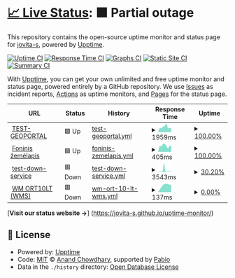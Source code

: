# [📈 Live Status](https://demo.upptime.js.org): <!--live status--> **🟧 Partial outage**

This repository contains the open-source uptime monitor and status page for [jovita-s](https://jovita-s.github.io/uptime-monitor/), powered by [Upptime](https://github.com/upptime/upptime).

[![Uptime CI](https://github.com/jovita-s/uptime-monitor/workflows/Uptime%20CI/badge.svg)](https://github.com/jovita-s/uptime-monitor/actions?query=workflow%3A%22Uptime+CI%22)
[![Response Time CI](https://github.com/jovita-s/uptime-monitor/workflows/Response%20Time%20CI/badge.svg)](https://github.com/jovita-s/uptime-monitor/actions?query=workflow%3A%22Response+Time+CI%22)
[![Graphs CI](https://github.com/jovita-s/uptime-monitor/workflows/Graphs%20CI/badge.svg)](https://github.com/jovita-s/uptime-monitor/actions?query=workflow%3A%22Graphs+CI%22)
[![Static Site CI](https://github.com/jovita-s/uptime-monitor/workflows/Static%20Site%20CI/badge.svg)](https://github.com/jovita-s/uptime-monitor/actions?query=workflow%3A%22Static+Site+CI%22)
[![Summary CI](https://github.com/jovita-s/uptime-monitor/workflows/Summary%20CI/badge.svg)](https://github.com/jovita-s/uptime-monitor/actions?query=workflow%3A%22Summary+CI%22)

With [Upptime](https://upptime.js.org), you can get your own unlimited and free uptime monitor and status page, powered entirely by a GitHub repository. We use [Issues](https://github.com/jovita-s/uptime-monitor/issues) as incident reports, [Actions](https://github.com/jovita-s/uptime-monitor/actions) as uptime monitors, and [Pages](https://demo.upptime.js.org) for the status page.

<!--start: status pages-->
<!-- This summary is generated by Upptime (https://github.com/upptime/upptime) -->
<!-- Do not edit this manually, your changes will be overwritten -->
<!-- prettier-ignore -->
| URL | Status | History | Response Time | Uptime |
| --- | ------ | ------- | ------------- | ------ |
| <img alt="" src="https://icons.duckduckgo.com/ip3/www.geoportal.lt.ico" height="13"> [TEST-GEOPORTAL](https://www.geoportal.lt) | 🟩 Up | [test-geoportal.yml](https://github.com/jovita-s/uptime-monitor/commits/HEAD/history/test-geoportal.yml) | <details><summary><img alt="Response time graph" src="./graphs/test-geoportal/response-time-week.png" height="20"> 1959ms</summary><br><a href="https://jovita-s.github.io/uptime-monitor/history/test-geoportal"><img alt="Response time 1878" src="https://img.shields.io/endpoint?url=https%3A%2F%2Fraw.githubusercontent.com%2Fjovita-s%2Fuptime-monitor%2FHEAD%2Fapi%2Ftest-geoportal%2Fresponse-time.json"></a><br><a href="https://jovita-s.github.io/uptime-monitor/history/test-geoportal"><img alt="24-hour response time 1542" src="https://img.shields.io/endpoint?url=https%3A%2F%2Fraw.githubusercontent.com%2Fjovita-s%2Fuptime-monitor%2FHEAD%2Fapi%2Ftest-geoportal%2Fresponse-time-day.json"></a><br><a href="https://jovita-s.github.io/uptime-monitor/history/test-geoportal"><img alt="7-day response time 1959" src="https://img.shields.io/endpoint?url=https%3A%2F%2Fraw.githubusercontent.com%2Fjovita-s%2Fuptime-monitor%2FHEAD%2Fapi%2Ftest-geoportal%2Fresponse-time-week.json"></a><br><a href="https://jovita-s.github.io/uptime-monitor/history/test-geoportal"><img alt="30-day response time 1878" src="https://img.shields.io/endpoint?url=https%3A%2F%2Fraw.githubusercontent.com%2Fjovita-s%2Fuptime-monitor%2FHEAD%2Fapi%2Ftest-geoportal%2Fresponse-time-month.json"></a><br><a href="https://jovita-s.github.io/uptime-monitor/history/test-geoportal"><img alt="1-year response time 1878" src="https://img.shields.io/endpoint?url=https%3A%2F%2Fraw.githubusercontent.com%2Fjovita-s%2Fuptime-monitor%2FHEAD%2Fapi%2Ftest-geoportal%2Fresponse-time-year.json"></a></details> | <details><summary><a href="https://jovita-s.github.io/uptime-monitor/history/test-geoportal">100.00%</a></summary><a href="https://jovita-s.github.io/uptime-monitor/history/test-geoportal"><img alt="All-time uptime 100.00%" src="https://img.shields.io/endpoint?url=https%3A%2F%2Fraw.githubusercontent.com%2Fjovita-s%2Fuptime-monitor%2FHEAD%2Fapi%2Ftest-geoportal%2Fuptime.json"></a><br><a href="https://jovita-s.github.io/uptime-monitor/history/test-geoportal"><img alt="24-hour uptime 100.00%" src="https://img.shields.io/endpoint?url=https%3A%2F%2Fraw.githubusercontent.com%2Fjovita-s%2Fuptime-monitor%2FHEAD%2Fapi%2Ftest-geoportal%2Fuptime-day.json"></a><br><a href="https://jovita-s.github.io/uptime-monitor/history/test-geoportal"><img alt="7-day uptime 100.00%" src="https://img.shields.io/endpoint?url=https%3A%2F%2Fraw.githubusercontent.com%2Fjovita-s%2Fuptime-monitor%2FHEAD%2Fapi%2Ftest-geoportal%2Fuptime-week.json"></a><br><a href="https://jovita-s.github.io/uptime-monitor/history/test-geoportal"><img alt="30-day uptime 100.00%" src="https://img.shields.io/endpoint?url=https%3A%2F%2Fraw.githubusercontent.com%2Fjovita-s%2Fuptime-monitor%2FHEAD%2Fapi%2Ftest-geoportal%2Fuptime-month.json"></a><br><a href="https://jovita-s.github.io/uptime-monitor/history/test-geoportal"><img alt="1-year uptime 100.00%" src="https://img.shields.io/endpoint?url=https%3A%2F%2Fraw.githubusercontent.com%2Fjovita-s%2Fuptime-monitor%2FHEAD%2Fapi%2Ftest-geoportal%2Fuptime-year.json"></a></details>
| <img alt="" src="https://icons.duckduckgo.com/ip3/www.geoportal.lt.ico" height="13"> [Foninis žemėlapis](https://www.geoportal.lt/mapproxy/gisc_pagrindinis/MapServer/tile/11/14532/21046) | 🟩 Up | [foninis-zemelapis.yml](https://github.com/jovita-s/uptime-monitor/commits/HEAD/history/foninis-zemelapis.yml) | <details><summary><img alt="Response time graph" src="./graphs/foninis-zemelapis/response-time-week.png" height="20"> 405ms</summary><br><a href="https://jovita-s.github.io/uptime-monitor/history/foninis-zemelapis"><img alt="Response time 399" src="https://img.shields.io/endpoint?url=https%3A%2F%2Fraw.githubusercontent.com%2Fjovita-s%2Fuptime-monitor%2FHEAD%2Fapi%2Ffoninis-zemelapis%2Fresponse-time.json"></a><br><a href="https://jovita-s.github.io/uptime-monitor/history/foninis-zemelapis"><img alt="24-hour response time 382" src="https://img.shields.io/endpoint?url=https%3A%2F%2Fraw.githubusercontent.com%2Fjovita-s%2Fuptime-monitor%2FHEAD%2Fapi%2Ffoninis-zemelapis%2Fresponse-time-day.json"></a><br><a href="https://jovita-s.github.io/uptime-monitor/history/foninis-zemelapis"><img alt="7-day response time 405" src="https://img.shields.io/endpoint?url=https%3A%2F%2Fraw.githubusercontent.com%2Fjovita-s%2Fuptime-monitor%2FHEAD%2Fapi%2Ffoninis-zemelapis%2Fresponse-time-week.json"></a><br><a href="https://jovita-s.github.io/uptime-monitor/history/foninis-zemelapis"><img alt="30-day response time 399" src="https://img.shields.io/endpoint?url=https%3A%2F%2Fraw.githubusercontent.com%2Fjovita-s%2Fuptime-monitor%2FHEAD%2Fapi%2Ffoninis-zemelapis%2Fresponse-time-month.json"></a><br><a href="https://jovita-s.github.io/uptime-monitor/history/foninis-zemelapis"><img alt="1-year response time 399" src="https://img.shields.io/endpoint?url=https%3A%2F%2Fraw.githubusercontent.com%2Fjovita-s%2Fuptime-monitor%2FHEAD%2Fapi%2Ffoninis-zemelapis%2Fresponse-time-year.json"></a></details> | <details><summary><a href="https://jovita-s.github.io/uptime-monitor/history/foninis-zemelapis">100.00%</a></summary><a href="https://jovita-s.github.io/uptime-monitor/history/foninis-zemelapis"><img alt="All-time uptime 100.00%" src="https://img.shields.io/endpoint?url=https%3A%2F%2Fraw.githubusercontent.com%2Fjovita-s%2Fuptime-monitor%2FHEAD%2Fapi%2Ffoninis-zemelapis%2Fuptime.json"></a><br><a href="https://jovita-s.github.io/uptime-monitor/history/foninis-zemelapis"><img alt="24-hour uptime 100.00%" src="https://img.shields.io/endpoint?url=https%3A%2F%2Fraw.githubusercontent.com%2Fjovita-s%2Fuptime-monitor%2FHEAD%2Fapi%2Ffoninis-zemelapis%2Fuptime-day.json"></a><br><a href="https://jovita-s.github.io/uptime-monitor/history/foninis-zemelapis"><img alt="7-day uptime 100.00%" src="https://img.shields.io/endpoint?url=https%3A%2F%2Fraw.githubusercontent.com%2Fjovita-s%2Fuptime-monitor%2FHEAD%2Fapi%2Ffoninis-zemelapis%2Fuptime-week.json"></a><br><a href="https://jovita-s.github.io/uptime-monitor/history/foninis-zemelapis"><img alt="30-day uptime 100.00%" src="https://img.shields.io/endpoint?url=https%3A%2F%2Fraw.githubusercontent.com%2Fjovita-s%2Fuptime-monitor%2FHEAD%2Fapi%2Ffoninis-zemelapis%2Fuptime-month.json"></a><br><a href="https://jovita-s.github.io/uptime-monitor/history/foninis-zemelapis"><img alt="1-year uptime 100.00%" src="https://img.shields.io/endpoint?url=https%3A%2F%2Fraw.githubusercontent.com%2Fjovita-s%2Fuptime-monitor%2FHEAD%2Fapi%2Ffoninis-zemelapis%2Fuptime-year.json"></a></details>
| <img alt="" src="https://icons.duckduckgo.com/ip3/vlkiis.lki.lt.ico" height="13"> [test-down-service](https://vlkiis.lki.lt/gis/app/gisproxy.ashx/rest/services/LKIIS/Tarmes/MapServer/export?dpi=96&transparent=true&format=png8&layers=show%3A0&bbox=509904.0057917094%2C6175386.471634376%2C510281.8315473609%2C6175911.935185304&bboxSR=3346&imageSR=3346&size=714%2C993&f=image) | 🟥 Down | [test-down-service.yml](https://github.com/jovita-s/uptime-monitor/commits/HEAD/history/test-down-service.yml) | <details><summary><img alt="Response time graph" src="./graphs/test-down-service/response-time-week.png" height="20"> 3543ms</summary><br><a href="https://jovita-s.github.io/uptime-monitor/history/test-down-service"><img alt="Response time 4086" src="https://img.shields.io/endpoint?url=https%3A%2F%2Fraw.githubusercontent.com%2Fjovita-s%2Fuptime-monitor%2FHEAD%2Fapi%2Ftest-down-service%2Fresponse-time.json"></a><br><a href="https://jovita-s.github.io/uptime-monitor/history/test-down-service"><img alt="24-hour response time 1014" src="https://img.shields.io/endpoint?url=https%3A%2F%2Fraw.githubusercontent.com%2Fjovita-s%2Fuptime-monitor%2FHEAD%2Fapi%2Ftest-down-service%2Fresponse-time-day.json"></a><br><a href="https://jovita-s.github.io/uptime-monitor/history/test-down-service"><img alt="7-day response time 3543" src="https://img.shields.io/endpoint?url=https%3A%2F%2Fraw.githubusercontent.com%2Fjovita-s%2Fuptime-monitor%2FHEAD%2Fapi%2Ftest-down-service%2Fresponse-time-week.json"></a><br><a href="https://jovita-s.github.io/uptime-monitor/history/test-down-service"><img alt="30-day response time 4086" src="https://img.shields.io/endpoint?url=https%3A%2F%2Fraw.githubusercontent.com%2Fjovita-s%2Fuptime-monitor%2FHEAD%2Fapi%2Ftest-down-service%2Fresponse-time-month.json"></a><br><a href="https://jovita-s.github.io/uptime-monitor/history/test-down-service"><img alt="1-year response time 4086" src="https://img.shields.io/endpoint?url=https%3A%2F%2Fraw.githubusercontent.com%2Fjovita-s%2Fuptime-monitor%2FHEAD%2Fapi%2Ftest-down-service%2Fresponse-time-year.json"></a></details> | <details><summary><a href="https://jovita-s.github.io/uptime-monitor/history/test-down-service">30.20%</a></summary><a href="https://jovita-s.github.io/uptime-monitor/history/test-down-service"><img alt="All-time uptime 20.00%" src="https://img.shields.io/endpoint?url=https%3A%2F%2Fraw.githubusercontent.com%2Fjovita-s%2Fuptime-monitor%2FHEAD%2Fapi%2Ftest-down-service%2Fuptime.json"></a><br><a href="https://jovita-s.github.io/uptime-monitor/history/test-down-service"><img alt="24-hour uptime 63.81%" src="https://img.shields.io/endpoint?url=https%3A%2F%2Fraw.githubusercontent.com%2Fjovita-s%2Fuptime-monitor%2FHEAD%2Fapi%2Ftest-down-service%2Fuptime-day.json"></a><br><a href="https://jovita-s.github.io/uptime-monitor/history/test-down-service"><img alt="7-day uptime 30.20%" src="https://img.shields.io/endpoint?url=https%3A%2F%2Fraw.githubusercontent.com%2Fjovita-s%2Fuptime-monitor%2FHEAD%2Fapi%2Ftest-down-service%2Fuptime-week.json"></a><br><a href="https://jovita-s.github.io/uptime-monitor/history/test-down-service"><img alt="30-day uptime 20.00%" src="https://img.shields.io/endpoint?url=https%3A%2F%2Fraw.githubusercontent.com%2Fjovita-s%2Fuptime-monitor%2FHEAD%2Fapi%2Ftest-down-service%2Fuptime-month.json"></a><br><a href="https://jovita-s.github.io/uptime-monitor/history/test-down-service"><img alt="1-year uptime 20.00%" src="https://img.shields.io/endpoint?url=https%3A%2F%2Fraw.githubusercontent.com%2Fjovita-s%2Fuptime-monitor%2FHEAD%2Fapi%2Ftest-down-service%2Fuptime-year.json"></a></details>
| <img alt="" src="https://icons.duckduckgo.com/ip3/www.geoportal.lt.ico" height="13"> [WM ORT10LT (WMS)](https://www.geoportal.lt/wss/service/NZT-ORT10LT_recent-wm-WMS/httpauth/licid-LGII-4b6ccc8b-1a4a-4d86-ae5f-d993613361a0?SERVICE=WMS&REQUEST=GetMap&FORMAT=image/png&TRANSPARENT=TRUE&STYLES=&VERSION=1.1.1&LAYERS=0&WIDTH=949&HEIGHT=865&SRS=EPSG:3346&BBOX=484614.55451870296,6061066.698493506,610159.5972754551,6175499.219025214) | 🟥 Down | [wm-ort-10-lt-wms.yml](https://github.com/jovita-s/uptime-monitor/commits/HEAD/history/wm-ort-10-lt-wms.yml) | <details><summary><img alt="Response time graph" src="./graphs/wm-ort-10-lt-wms/response-time-week.png" height="20"> 137ms</summary><br><a href="https://jovita-s.github.io/uptime-monitor/history/wm-ort-10-lt-wms"><img alt="Response time 322" src="https://img.shields.io/endpoint?url=https%3A%2F%2Fraw.githubusercontent.com%2Fjovita-s%2Fuptime-monitor%2FHEAD%2Fapi%2Fwm-ort-10-lt-wms%2Fresponse-time.json"></a><br><a href="https://jovita-s.github.io/uptime-monitor/history/wm-ort-10-lt-wms"><img alt="24-hour response time 137" src="https://img.shields.io/endpoint?url=https%3A%2F%2Fraw.githubusercontent.com%2Fjovita-s%2Fuptime-monitor%2FHEAD%2Fapi%2Fwm-ort-10-lt-wms%2Fresponse-time-day.json"></a><br><a href="https://jovita-s.github.io/uptime-monitor/history/wm-ort-10-lt-wms"><img alt="7-day response time 137" src="https://img.shields.io/endpoint?url=https%3A%2F%2Fraw.githubusercontent.com%2Fjovita-s%2Fuptime-monitor%2FHEAD%2Fapi%2Fwm-ort-10-lt-wms%2Fresponse-time-week.json"></a><br><a href="https://jovita-s.github.io/uptime-monitor/history/wm-ort-10-lt-wms"><img alt="30-day response time 322" src="https://img.shields.io/endpoint?url=https%3A%2F%2Fraw.githubusercontent.com%2Fjovita-s%2Fuptime-monitor%2FHEAD%2Fapi%2Fwm-ort-10-lt-wms%2Fresponse-time-month.json"></a><br><a href="https://jovita-s.github.io/uptime-monitor/history/wm-ort-10-lt-wms"><img alt="1-year response time 322" src="https://img.shields.io/endpoint?url=https%3A%2F%2Fraw.githubusercontent.com%2Fjovita-s%2Fuptime-monitor%2FHEAD%2Fapi%2Fwm-ort-10-lt-wms%2Fresponse-time-year.json"></a></details> | <details><summary><a href="https://jovita-s.github.io/uptime-monitor/history/wm-ort-10-lt-wms">0.00%</a></summary><a href="https://jovita-s.github.io/uptime-monitor/history/wm-ort-10-lt-wms"><img alt="All-time uptime 0.00%" src="https://img.shields.io/endpoint?url=https%3A%2F%2Fraw.githubusercontent.com%2Fjovita-s%2Fuptime-monitor%2FHEAD%2Fapi%2Fwm-ort-10-lt-wms%2Fuptime.json"></a><br><a href="https://jovita-s.github.io/uptime-monitor/history/wm-ort-10-lt-wms"><img alt="24-hour uptime 0.00%" src="https://img.shields.io/endpoint?url=https%3A%2F%2Fraw.githubusercontent.com%2Fjovita-s%2Fuptime-monitor%2FHEAD%2Fapi%2Fwm-ort-10-lt-wms%2Fuptime-day.json"></a><br><a href="https://jovita-s.github.io/uptime-monitor/history/wm-ort-10-lt-wms"><img alt="7-day uptime 0.00%" src="https://img.shields.io/endpoint?url=https%3A%2F%2Fraw.githubusercontent.com%2Fjovita-s%2Fuptime-monitor%2FHEAD%2Fapi%2Fwm-ort-10-lt-wms%2Fuptime-week.json"></a><br><a href="https://jovita-s.github.io/uptime-monitor/history/wm-ort-10-lt-wms"><img alt="30-day uptime 0.00%" src="https://img.shields.io/endpoint?url=https%3A%2F%2Fraw.githubusercontent.com%2Fjovita-s%2Fuptime-monitor%2FHEAD%2Fapi%2Fwm-ort-10-lt-wms%2Fuptime-month.json"></a><br><a href="https://jovita-s.github.io/uptime-monitor/history/wm-ort-10-lt-wms"><img alt="1-year uptime 0.00%" src="https://img.shields.io/endpoint?url=https%3A%2F%2Fraw.githubusercontent.com%2Fjovita-s%2Fuptime-monitor%2FHEAD%2Fapi%2Fwm-ort-10-lt-wms%2Fuptime-year.json"></a></details>

<!--end: status pages-->

[**Visit our status website →**] (https://jovita-s.github.io/uptime-monitor/)

## 📄 License

- Powered by: [Upptime](https://github.com/upptime/upptime)
- Code: [MIT](./LICENSE) © [Anand Chowdhary](https://anandchowdhary.com), supported by [Pabio](https://pabio.com)
- Data in the `./history` directory: [Open Database License](https://opendatacommons.org/licenses/odbl/1-0/)
